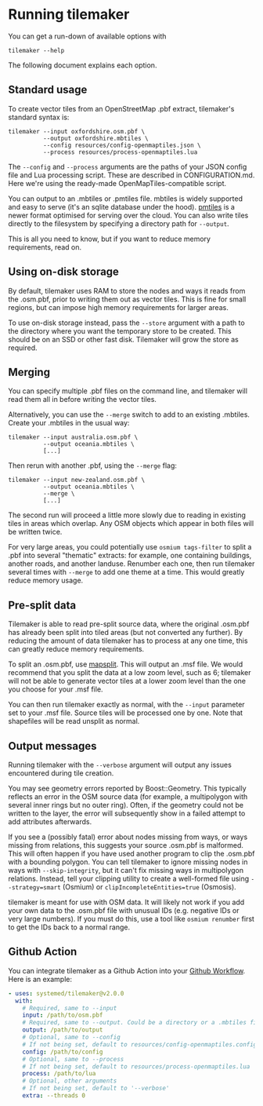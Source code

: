 # Running tilemaker

You can get a run-down of available options with

    tilemaker --help

The following document explains each option.

## Standard usage

To create vector tiles from an OpenStreetMap .pbf extract, tilemaker's standard syntax is:

    tilemaker --input oxfordshire.osm.pbf \
              --output oxfordshire.mbtiles \
              --config resources/config-openmaptiles.json \
              --process resources/process-openmaptiles.lua

The `--config` and `--process` arguments are the paths of your JSON config file and Lua 
processing script. These are described in CONFIGURATION.md. Here we're using the ready-made 
OpenMapTiles-compatible script.

You can output to an .mbtiles or .pmtiles file. mbtiles is widely supported and easy to serve 
(it's an sqlite database under the hood). [pmtiles](https://github.com/protomaps/PMTiles) is 
a newer format optimised for serving over the cloud. You can also write tiles directly to the 
filesystem by specifying a directory path for `--output`.

This is all you need to know, but if you want to reduce memory requirements, read on.

## Using on-disk storage

By default, tilemaker uses RAM to store the nodes and ways it reads from the .osm.pbf, prior 
to writing them out as vector tiles. This is fine for small regions, but can impose high memory 
requirements for larger areas.

To use on-disk storage instead, pass the `--store` argument with a path to the directory where 
you want the temporary store to be created. This should be on an SSD or other fast disk. 
Tilemaker will grow the store as required.

## Merging

You can specify multiple .pbf files on the command line, and tilemaker will read them all in 
before writing the vector tiles.

Alternatively, you can use the `--merge` switch to add to an existing .mbtiles. Create your
.mbtiles in the usual way:

    tilemaker --input australia.osm.pbf \
              --output oceania.mbtiles \
              [...]

Then rerun with another .pbf, using the `--merge` flag:

    tilemaker --input new-zealand.osm.pbf \
              --output oceania.mbtiles \
              --merge \
              [...]

The second run will proceed a little more slowly due to reading in existing tiles in areas which 
overlap. Any OSM objects which appear in both files will be written twice.

For very large areas, you could potentially use `osmium tags-filter` to split a .pbf into several 
"thematic" extracts: for example, one containing buildings, another roads, and another landuse. 
Renumber each one, then run tilemaker several times with `--merge` to add one theme at a time. 
This would greatly reduce memory usage.

## Pre-split data

Tilemaker is able to read pre-split source data, where the original .osm.pbf has already been 
split into tiled areas (but not converted any further). By reducing the amount of data tilemaker 
has to process at any one time, this can greatly reduce memory requirements.

To split an .osm.pbf, use [mapsplit](https://github.com/simonpoole/mapsplit). This will output 
an .msf file. We would recommend that you split the data at a low zoom level, such as 6; 
tilemaker will not be able to generate vector tiles at a lower zoom level than the one you 
choose for your .msf file.

You can then run tilemaker exactly as normal, with the `--input` parameter set to your .msf 
file. Source tiles will be processed one by one. Note that shapefiles will be read unsplit as 
normal.

## Output messages

Running tilemaker with the `--verbose` argument will output any issues encountered during tile
creation.

You may see geometry errors reported by Boost::Geometry. This typically reflects an error 
in the OSM source data (for example, a multipolygon with several inner rings but no outer ring).
Often, if the geometry could not be written to the layer, the error will subsequently show in 
a failed attempt to add attributes afterwards.

If you see a (possibly fatal) error about nodes missing from ways, or ways missing from 
relations, this suggests your source .osm.pbf is malformed. This will often happen if you have 
used another program to clip the .osm.pbf with a bounding polygon. You can tell tilemaker to 
ignore missing nodes in ways with `--skip-integrity`, but it can't fix missing ways in 
multipolygon relations. Instead, tell your clipping utility to create a well-formed file using 
`--strategy=smart` (Osmium) or `clipIncompleteEntities=true` (Osmosis).

tilemaker is meant for use with OSM data. It will likely not work if you add your own data 
to the .osm.pbf file with unusual IDs (e.g. negative IDs or very large numbers). If you must 
do this, use a tool like `osmium renumber` first to get the IDs back to a normal range.

## Github Action

You can integrate tilemaker as a Github Action into your [Github Workflow](https://help.github.com/en/actions).  
Here is an example:

```yaml
- uses: systemed/tilemaker@v2.0.0
  with:
    # Required, same to --input
    input: /path/to/osm.pbf
    # Required, same to --output. Could be a directory or a .mbtiles files
    output: /path/to/output
    # Optional, same to --config
    # If not being set, default to resources/config-openmaptiles.config
    config: /path/to/config
    # Optional, same to --process
    # If not being set, default to resources/process-openmaptiles.lua
    process: /path/to/lua
    # Optional, other arguments
    # If not being set, default to '--verbose'
    extra: --threads 0
```
